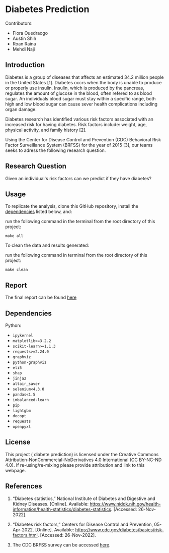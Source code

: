 # Diabetes Prediction

Contributors:
- Flora Ouedraogo
- Austin Shih
- Roan Raina
- Mehdi Naji

## Introduction
Diabetes is a group of diseases that affects an estimated 34.2 million people in the United States [1]. Diabetes occrs when the body is unable to produce or properly use insulin. Insulin, which is produced by the pancreas, regulates the amount of glucose in the blood, often refered to as blood sugar. An individuals blood sugar must stay within a specific range, both high and low blood sugar can cause sever health complications including organ damage. 

Diabetes research has identified various risk factors associated with an increased risk for having diabetes. Risk factors include: weight, age, physical activity, and family history [2]. 

Using the Center for Disease Control and Prevention (CDC) Behavioral Risk Factor Surveillance System (BRFSS) for the year of 2015 [3], our teams seeks to adress the following research question.

## Research Question 

Given an individual's risk factors can we predict if they have diabetes?


## Usage

To replicate the analysis, clone this GitHub repository, install the [dependencies](#dependencies) listed below, and:

run the following command in the terminal from the root directory of this project:

```
make all
```

To clean the data and results generated: 

run the following command in terminal from the root directory of this project:

```
make clean
```

## Report

The final report can be found [here](https://github.com/UBC-MDS/diabetes_prediction/blob/main/doc/diabetes_report.md)

## Dependencies
Python:
- `ipykernel`
- `matplotlib>=3.2.2`
- `scikit-learn>=1.1.3`
- `requests>=2.24.0`
- `graphviz`
- `python-graphviz`
- `eli5`
- `shap`
- `jinja2`
- `altair_saver`
- `selenium<4.3.0`
- `pandas<1.5`
- `imbalanced-learn`
- `pip`
- `lightgbm`
- `docopt`
- `requests`
- `openpyxl`

## License 

This project ( diabete prediction) is  licensed under the Creative Commons Attribution-NonCommercial-NoDerivatives 4.0 International (CC BY-NC-ND 4.0). If re-using/re-mixing please provide attribution and link to this webpage.
## References

1.  “Diabetes statistics,” National Institute of Diabetes and Digestive and Kidney Diseases. [Online]. Available: https://www.niddk.nih.gov/health-information/health-statistics/diabetes-statistics. [Accessed: 26-Nov-2022]. 

2. “Diabetes risk factors,” Centers for Disease Control and Prevention, 05-Apr-2022. [Online]. Available: https://www.cdc.gov/diabetes/basics/risk-factors.html. [Accessed: 26-Nov-2022]. 

3. The CDC BRFSS survey can be accessed [here](https://www.cdc.gov/brfss/annual_data/annual_2015.html).
